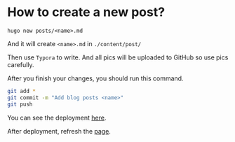 # How to create a new post?

`hugo new posts/<name>.md`

And it will create `<name>.md` in `./content/post/`

Then use `Typora` to write. And all pics will be uploaded to GitHub so use pics carefully.

After you finish your changes, you should run this command.

```bash
git add *
git commit -m "Add blog posts <name>"
git push
```

 You can see the deployment [here](https://github.com/KaneBetter/KaneBetter.github.io/deployments).

After deployment, refresh the [page](https://kanebetter.github.io/).